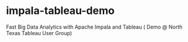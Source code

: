 # impala-tableau-demo
Fast Big Data Analytics with Apache Impala and Tableau ( Demo @ North Texas Tableau User Group)
